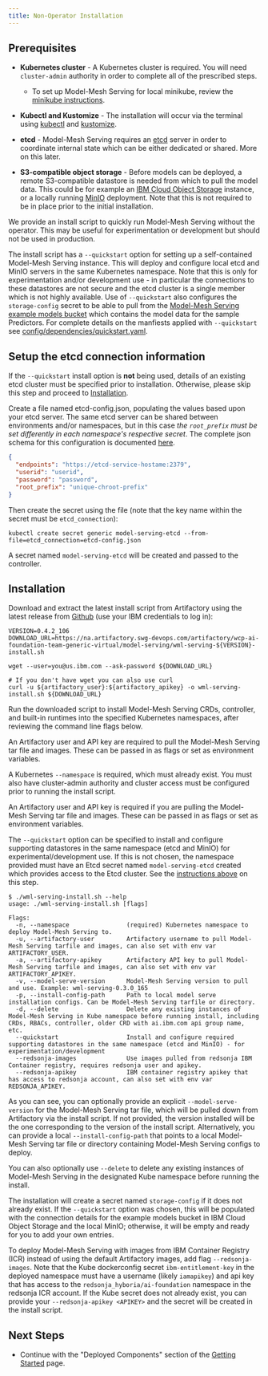 ```yaml
---
title: Non-Operator Installation
---
```


## Prerequisites

- **Kubernetes cluster** - A Kubernetes cluster is required. You will need `cluster-admin` authority in order to complete all of the prescribed steps.

  - To set up Model-Mesh Serving for local minikube, review the [minikube instructions](minikube).

- **Kubectl and Kustomize** - The installation will occur via the terminal using [kubectl](https://kubernetes.io/docs/tasks/tools/install-kubectl/) and [kustomize](https://kubectl.docs.kubernetes.io/installation/kustomize/).

- **etcd** - Model-Mesh Serving requires an [etcd](https://etcd.io/) server in order to coordinate internal state which can be either dedicated or shared. More on this later.

- **S3-compatible object storage** - Before models can be deployed, a remote S3-compatible datastore is needed from which to pull the model data. This could be for example an [IBM Cloud Object Storage](https://www.ibm.com/cloud/object-storage) instance, or a locally running [MinIO](https://github.com/minio/minio) deployment. Note that this is not required to be in place prior to the initial installation.

We provide an install script to quickly run Model-Mesh Serving without the operator. This may be useful for experimentation or development but should not be used in production.

The install script has a `--quickstart` option for setting up a self-contained Model-Mesh Serving instance. This will deploy and configure local etcd and MinIO servers in the same Kubernetes namespace. Note that this is only for experimentation and/or development use - in particular the connections to these datastores are not secure and the etcd cluster is a single member which is not highly available. Use of `--quickstart` also configures the `storage-config` secret to be able to pull from the [Model-Mesh Serving example models bucket](../example-models) which contains the model data for the sample Predictors. For complete details on the manfiests applied with `--quickstart` see [config/dependencies/quickstart.yaml](https://github.ibm.com/ai-foundation/wml-serving/blob/main/config/install/dependencies/quickstart.yaml).

## Setup the etcd connection information

If the `--quickstart` install option is **not** being used, details of an existing etcd cluster must be specified prior to installation. Otherwise, please skip this step and proceed to [Installation](#installation).

Create a file named etcd-config.json, populating the values based upon your etcd server. The same etcd server can be shared between environments and/or namespaces, but in this case _the `root_prefix` must be set differently in each namespace's respective secret_. The complete json schema for this configuration is documented [here](https://github.com/IBM/etcd-java/blob/master/etcd-json-schema.md).

```json
{
  "endpoints": "https://etcd-service-hostame:2379",
  "userid": "userid",
  "password": "password",
  "root_prefix": "unique-chroot-prefix"
}
```

Then create the secret using the file (note that the key name within the secret must be `etcd_connection`):

```shell
kubectl create secret generic model-serving-etcd --from-file=etcd_connection=etcd-config.json
```

A secret named `model-serving-etcd` will be created and passed to the controller.

## Installation

Download and extract the latest install script from Artifactory using the latest release from [Github](https://github.ibm.com/ai-foundation/wml-serving/releases) (use your IBM credentials to log in):

```shell
VERSION=0.4.2_106
DOWNLOAD_URL=https://na.artifactory.swg-devops.com/artifactory/wcp-ai-foundation-team-generic-virtual/model-serving/wml-serving-${VERSION}-install.sh

wget --user=you@us.ibm.com --ask-password ${DOWNLOAD_URL}

# If you don't have wget you can also use curl
curl -u ${artifactory_user}:${artifactory_apikey} -o wml-serving-install.sh ${DOWNLOAD_URL}
```

Run the downloaded script to install Model-Mesh Serving CRDs, controller, and built-in runtimes into the specified Kubernetes namespaces, after reviewing the command line flags below.

An Artifactory user and API key are required to pull the Model-Mesh Serving tar file and images. These can be passed in as flags or set as environment variables.

A Kubernetes `--namespace` is required, which must already exist. You must also have cluster-admin authority and cluster access must be configured prior to running the install script.

An Artifactory user and API key is required if you are pulling the Model-Mesh Serving tar file and images. These can be passed in as flags or set as environment variables.

The `--quickstart` option can be specified to install and configure supporting datastores in the same namespace (etcd and MinIO) for experimental/development use. If this is not chosen, the namespace provided must have an Etcd secret named `model-serving-etcd` created which provides access to the Etcd cluster. See the [instructions above](#setup-the-etcd-connection-information) on this step.

```shell
$ ./wml-serving-install.sh --help
usage: ./wml-serving-install.sh [flags]

Flags:
  -n, --namespace                (required) Kubernetes namespace to deploy Model-Mesh Serving to.
  -u, --artifactory-user         Artifactory username to pull Model-Mesh Serving tarfile and images, can also set with env var ARTIFACTORY_USER.
  -a, --artifactory-apikey       Artifactory API key to pull Model-Mesh Serving tarfile and images, can also set with env var ARTIFACTORY_APIKEY.
  -v, --model-serve-version      Model-Mesh Serving version to pull and use. Example: wml-serving-0.3.0_165
  -p, --install-config-path      Path to local model serve installation configs. Can be Model-Mesh Serving tarfile or directory.
  -d, --delete                   Delete any existing instances of Model-Mesh Serving in Kube namespace before running install, including CRDs, RBACs, controller, older CRD with ai.ibm.com api group name, etc.
  --quickstart                   Install and configure required supporting datastores in the same namespace (etcd and MinIO) - for experimentation/development
  --redsonja-images              Use images pulled from redsonja IBM Container registry, requires redsonja user and apikey.
  --redsonja-apikey              IBM container registry apikey that has access to redsonja account, can also set with env var REDSONJA_APIKEY.
```

As you can see, you can optionally provide an explicit `--model-serve-version` for the Model-Mesh Serving tar file, which will be pulled down from Artifactory via the install script. If not provided, the version installed will be the one corresponding to the version of the install script. Alternatively, you can provide a local `--install-config-path` that points to a local Model-Mesh Serving tar file or directory containing Model-Mesh Serving configs to deploy.

You can also optionally use `--delete` to delete any existing instances of Model-Mesh Serving in the designated Kube namespace before running the install.

The installation will create a secret named `storage-config` if it does not already exist. If the `--quickstart` option was chosen, this will be populated with the connection details for the example models bucket in IBM Cloud Object Storage and the local MinIO; otherwise, it will be empty and ready for you to add your own entries.

To deploy Model-Mesh Serving with images from IBM Container Registry (ICR) instead of using the default Artifactory images, add flag `--redsonja-images`. Note that the Kube dockerconfig secret `ibm-entitlement-key` in the deployed namespace must have a username (likely `iamapikey`) and api key that has access to the `redsonja_hyboria/ai-foundation` namespace in the redsonja ICR account. If the Kube secret does not already exist, you can provide your `--redsonja-apikey <APIKEY>` and the secret will be created in the install script.

## Next Steps

- Continue with the "Deployed Components" section of the [Getting Started](../install#deployed-components) page.
